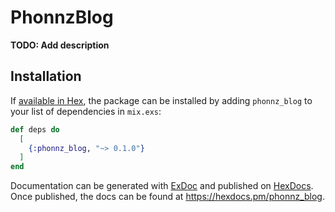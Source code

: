 # PhonnzBlog

**TODO: Add description**

## Installation

If [available in Hex](https://hex.pm/docs/publish), the package can be installed
by adding `phonnz_blog` to your list of dependencies in `mix.exs`:

```elixir
def deps do
  [
    {:phonnz_blog, "~> 0.1.0"}
  ]
end
```

Documentation can be generated with [ExDoc](https://github.com/elixir-lang/ex_doc)
and published on [HexDocs](https://hexdocs.pm). Once published, the docs can
be found at <https://hexdocs.pm/phonnz_blog>.

